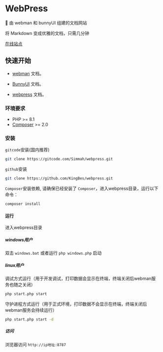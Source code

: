 # WebPress 

🎉 由 webman 和 bunnyUI 组建的文档网站

将 Markdown 变成优雅的文档，只需几分钟

[在线站点](http://webpress.kllxs.top/)

## 快速开始

- [webman](https://www.workerman.net/doc/webman/) 文档。

- [BunnyUI](https://github.com/workbunny/bunny-ui) 文档。

- [webpress](https://gitcode.com/Simmah/webpress) 文档。

### 环境要求

- PHP >= 8.1
- [Composer](https://getcomposer.org/) >= 2.0

### 安装

`gitcode`安装(国内推荐)

```bash
git clone https://gitcode.com/Simmah/webpress.git
```

`github`安装

```bash
git clone https://github.com/KingBes/webpress.git
```

`Composer`安装依赖, 请确保已经安装了 `Composer`，进入webpress目录，运行以下命令：

```bash
composer install
```

#### 运行

进入webpress目录

##### windows用户

双击 `windows.bat` 或者运行 `php windows.php` 启动

##### linux用户

调试方式运行（用于开发调试，打印数据会显示在终端，终端关闭后webman服务也随之关闭）

```bash
php start.php start
```

守护进程方式运行（用于正式环境，打印数据不会显示在终端，终端关闭后webman服务会持续运行）

```bash
php start.php start -d
```
##### 访问

浏览器访问 `http://ip地址:8787`